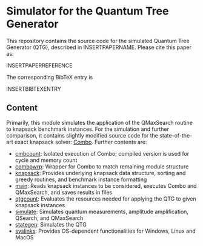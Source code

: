# Simulator for the Quantum Tree Generator

This repository contains the source code for the simulated Quantum Tree Generator (QTG), described in INSERTPAPERNAME. Please cite this paper as:

INSERTPAPERREFERENCE

The corresponding BibTeX entry is 

INSERTBIBTEXENTRY

## Content

Primarily, this module simulates the application of the QMaxSearch routine to knapsack benchmark instances. For the simulation and further comparison, it contains slightly modified source code for the state-of-the-art exact knapsack solver: [Combo](http://hjemmesider.diku.dk/~pisinger/codes.html).
Further contents are:
- [cmbcount](cmbcount.c): Isolated execution of Combo; compiled version is used for cycle and memory count
- [combowrp](src/combowrp.c): Wrapper for Combo to match remaining module structure
- [knapsack](src/knapsack.c): Provides underlying knapsack data structure, sorting and greedy routines, and benchmark instance formatting
- [main](main.c): Reads knapsack instances to be considered, executes Combo and QMaxSearch, and saves results in files
- [qtgcount](src/qtgcount.c): Evaluates the resources needed for applying the QTG to given knapsack instances
- [simulate](src/simulate.c): Simulates quantum measurements, amplitude amplification, QSearch, and QMaxSearch
- [stategen](src/stategen.c): Simulates the QTG
- [syslinks](src/syslinks.c): Provides OS-dependent functionalities for Windows, Linux and MacOS